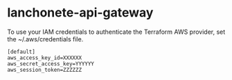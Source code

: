 # lanchonete-api-gateway

To use your IAM credentials to authenticate the Terraform AWS provider, set the ~/.aws/credentials file.

```
[default]
aws_access_key_id=XXXXXX
aws_secret_access_key=YYYYYY
aws_session_token=ZZZZZZ
```
